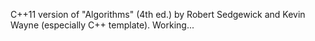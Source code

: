 C++11 version of "Algorithms" (4th ed.) by Robert Sedgewick and Kevin Wayne (especially C++ template).
Working...

